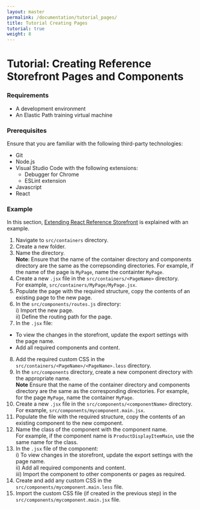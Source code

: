 ```yaml
---
layout: master
permalink: /documentation/tutorial_pages/
title: Tutorial Creating Pages
tutorial: true
weight: 8
---
```

# Tutorial: Creating Reference Storefront Pages and Components

### Requirements

* A development environment
* An Elastic Path training virtual machine

### Prerequisites

Ensure that you are familiar with the following third-party technologies:
* Git
* Node.js
* Visual Studio Code with the following extensions:
  * Debugger for Chrome
  * ESLint extension
* Javascript
* React

### Example

In this section, [Extending React Reference Storefront](https://elasticpath.github.io/react-pwa-reference-storefront/documentation/extending/) is explained with an example.

1. Navigate to `src/containers` directory.<br>
2. Create a new folder.<br>
3. Name the directory. <br>
    **Note**: Ensure that the name of the container directory and components directory are the same as the correpsonding directories. For example, if the name of the page is `MyPage`, name the containter `MyPage`.<br>
4. Create a new `.jsx` file in the `src/containers/<PageName>` directory. <br>
    For example, `src/containers/MyPage/MyPage.jsx`.<br>
5. Populate the page with the required structure, copy the contents of an existing page to the new page.<br>
6. In the `src/components/routes.js` directory:<br>
  i)  Import the new page.<br>
  ii) Define the routing path for the page.<br>
7. In the `.jsx` file:<br>
  * To view the changes in the storefront, update the export settings with the page name.<br>
  * Add all required components and content.<br>
8. Add the required custom CSS in the `src/containers/<PageName>/<PageName>.less` directory. <br>
9. In the `src/components` directory, create a new component directory with the appropriate name.<br>
  **Note** Ensure that the name of the container directory and components directory are the same as the corresponding directories. For example, for the page `MyPage`, name the container `MyPage`.<br>
10. Create a new `.jsx` file in the `src/components/<componentName>` directory. <br> For example, `src/components/mycomponent.main.jsx`.<br>
11. Populate the file with the required structure, copy the contents of an existing component to the new component.<br>
12. Name the class of the component with the component name.<br>For example, if the component name is `ProductDisplayItemMain`, use the same name for the class.<br>
13. In the `.jsx` file of the component:<br>
  i)   To view changes in the storefront, update the export settings with the page name.<br>
  ii)  Add all required components and content.<br>
  iii) Import the component to other components or pages as required.<br>
14. Create and add any custom CSS in the `src/components/mycomponent.main.less` file.<br>
15. Import the custom CSS file (if created in the previous step) in the `src/components/mycomponent.main.jsx` file.

